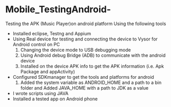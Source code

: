 # Mobile_TestingAndroid-
Testing the APK (Music Player)on android platform 
Using the following tools 
- Installed eclipse, Testng and Appium
- Using Real device for testing and connecting the device to Vysor for Android control on PC 
  1. Changing the device mode to USB debugging mode 
  2. Using Android debug Bridge (ADB) to communicate with the android device 
  3. Installed on the device APK info to get the APK information (i.e. Apk Package and appActivity) 
- Configured SDKmanager to get the tools and platforms for android 
  1. Added the system variable as ANDROID_HOME and a path to a bin folder and Added JAVA_HOME with a path to JDK as a value 
- I wrote scripts using JAVA 
- Installed a tested app on Android phone 
